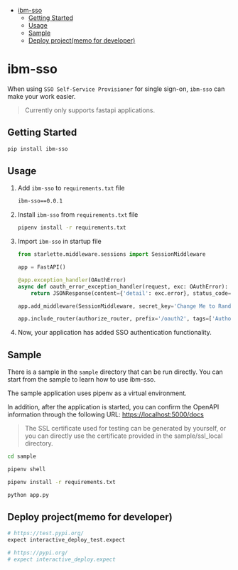 - [ibm-sso](#ibm-sso)
  - [Getting Started](#getting-started)
  - [Usage](#usage)
  - [Sample](#sample)
  - [Deploy project(memo for developer)](#deploy-projectmemo-for-developer)

# ibm-sso

When using `SSO Self-Service Provisioner` for single sign-on, `ibm-sso` can make your work easier.

> Currently only supports fastapi applications.

## Getting Started

```bash
pip install ibm-sso
```

## Usage

1. Add `ibm-sso` to `requirements.txt` file

    ```bash
    ibm-sso==0.0.1
    ```

2. Install `ibm-sso` from `requirements.txt` file

    ```bash
    pipenv install -r requirements.txt
    ```

3. Import `ibm-sso` in startup file

    ```python
    from starlette.middleware.sessions import SessionMiddleware

    app = FastAPI()

    @app.exception_handler(OAuthError)
    async def oauth_error_exception_handler(request, exc: OAuthError):
        return JSONResponse(content={'detail': exc.error}, status_code=status.HTTP_401_UNAUTHORIZED)

    app.add_middleware(SessionMiddleware, secret_key='Change Me to Random Secret!')

    app.include_router(authorize_router, prefix='/oauth2', tags=['Authorize API'])
    ```

4. Now, your application has added SSO authentication functionality.

## Sample

There is a sample in the `sample` directory that can be run directly. You can start from the sample to learn how to use ibm-sso.

The sample application uses pipenv as a virtual environment.

In addition, after the application is started, you can confirm the OpenAPI information through the following URL: [https://localhost:5000/docs](https://localhost:5000/docs)

> The SSL certificate used for testing can be generated by yourself, or you can directly use the certificate provided in the sample/ssl_local directory.

```bash
cd sample

pipenv shell

pipenv install -r requirements.txt

python app.py
```

## Deploy project(memo for developer)

```bash
# https://test.pypi.org/
expect interactive_deploy_test.expect

# https://pypi.org/
# expect interactive_deploy.expect
```
